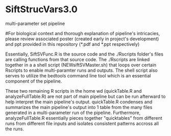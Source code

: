 # SiftStrucVars3.0
multi-parameter set pipeline

#For biological context and thorough explanation of pipeline's intricacies, please review associated poster (created early in project's development) and ppt provided in this repository (*.pdf and *.ppt respectively)

Essentially, SiftSVFunc.R is the source code and the ./Rscripts folder's files are calling functions from that source code. The ./Rscripts 
are linked together in a a shell script (NEWsiftSVMaster.sh) that loops over certain Rscripts to enable multi-paramter runs and outputs. 
The shell script also serves to utilize the bedtools command line tool which is an essential component of the pipeline. 

These two remaining R scripts in the home wd (quickTable.R and analyzeFullTable.R) are not part of main pipeline but can be run afterward
to help interpret the main pipeline's output.  quickTable.R condenses and summarizes the main pipeline's output into 1 table from the many 
files generated in a multi-parameter run of the pipeline. Furthermore, analyzeFullTable.R essentially pieces together "quicktables" from 
different runs from different file inputs and isolates consistent patterns accross all the runs.  


